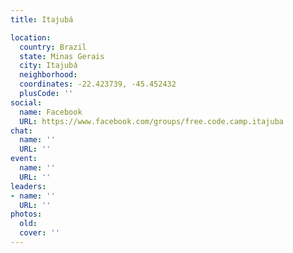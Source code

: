 ```yaml
---
title: Itajubá

location:
  country: Brazil
  state: Minas Gerais
  city: Itajubá
  neighborhood: 
  coordinates: -22.423739, -45.452432
  plusCode: ''
social:
  name: Facebook
  URL: https://www.facebook.com/groups/free.code.camp.itajuba
chat:
  name: ''
  URL: ''
event:
  name: ''
  URL: ''
leaders:
- name: ''
  URL: ''
photos:
  old: 
  cover: ''
---
```

